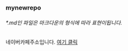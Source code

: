 ### mynewrepo
###### *.md인 파일은 마크다운의 형식에 따라 표현이됩니다.

네이버카페주소입니다. [여기 클릭](https://cafe.naver.com/kopochangwon "폴리텍창원캠퍼스")  

